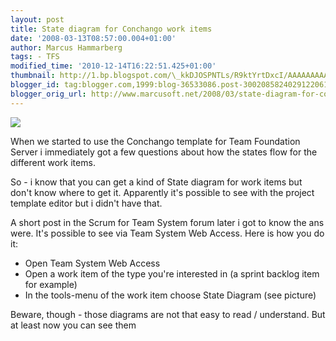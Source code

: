 ```yaml
---
layout: post
title: State diagram for Conchango work items
date: '2008-03-13T08:57:00.004+01:00'
author: Marcus Hammarberg
tags: - TFS
modified_time: '2010-12-14T16:22:51.425+01:00'
thumbnail: http://1.bp.blogspot.com/\_kkDJOSPNTLs/R9ktYrtDxcI/AAAAAAAAASU/GFZ-Pox2QKM/s72-c/conchango.JPG
blogger_id: tag:blogger.com,1999:blog-36533086.post-3002085824029122061
blogger_orig_url: http://www.marcusoft.net/2008/03/state-diagram-for-conchango-work-items.html
---
```


[<img
src="http://1.bp.blogspot.com/_kkDJOSPNTLs/R9ktYrtDxcI/AAAAAAAAASU/GFZ-Pox2QKM/s320/conchango.JPG"
id="BLOGGER_PHOTO_ID_5177219148710921666"
style="DISPLAY: block; MARGIN: 0px auto 10px; CURSOR: hand; TEXT-ALIGN: center"
data-border="0" />](http://1.bp.blogspot.com/_kkDJOSPNTLs/R9ktYrtDxcI/AAAAAAAAASU/GFZ-Pox2QKM/s1600-h/conchango.JPG)

<div>

When we started to use the Conchango template for Team Foundation Server
i immediately got a few questions about how the states flow for the
different work items.

</div>

<div>

</div>

<div>

So - i know that you can get a kind of State diagram for work items but
don't know where to get it. Apparently it's possible to see with the
project template editor but i didn't have that.

</div>

<div>

A short post in the Scrum for Team System forum later i got to know the
ans were. It's possible to see via Team System Web Access. Here is how
you do it:

</div>

-   Open Team System Web Access
-   Open a work item of the type you're interested in (a sprint backlog
    item for example)
-   In the tools-menu of the work item choose State Diagram (see
    picture)

Beware, though - those diagrams are not that easy to read / understand.
But at least now you can see them
